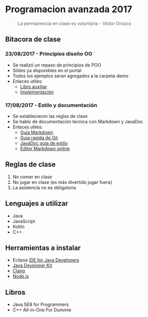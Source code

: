 Programacion avanzada 2017
==========================

> La permanencia en clase es voluntaria - Víctor Orozco

Bitacora de clase
-----------------

### 23/08/2017 - Principios diseño OO
* Se realizó un repaso de principios de POO
* Slides ya disponibles en el portal
* Todos los ejemplos seran agregados a la carpeta demo
* Enlaces utiles:
	* [Libro auxiliar](https://www.amazon.com/Data-Structures-Algorithms-Michael-Goodrich/dp/1118771338)
	* [Implementación](http://www3.ntu.edu.sg/home/ehchua/programming/java/j3b_oopinheritancepolymorphism.html)

### 17/08/2017 - Estilo y documentación
* Se establecieron las reglas de clase
* Se hablo de documentación tecnica con Markdown y JavaDoc
* Enlaces utiles:
	* [Guia Markdown](https://guides.github.com/features/mastering-markdown/)
	* [Guia rapida de Git](http://rogerdudler.github.io/git-guide/index.es.html)
	* [JavaDoc guia de estilo](http://www.oracle.com/technetwork/articles/java/index-137868.html)
	* [Editor Markdown online](http://dillinger.io/)

Reglas de clase
---------------
1. No comer en clase
2. No jugar en clase (es más divertido jugar fuera)
3. La asistencia no es obligatoria

Lenguajes a utilizar
--------------------
* Java
* JavaScript
* Kotlin
* C++

Herramientas a instalar
-----------------------
* Eclipse [IDE for Java Developers](https://www.eclipse.org/downloads/packages/eclipse-ide-java-developers/neonr)
* [Java Developer Kit](http://www.oracle.com/technetwork/java/javase/downloads/jdk8-downloads-2133151.html)
* [Clang](http://desultoryquest.com/blog/using-gcc-and-clang-with-eclipse-on-windows)
* [Node.js](https://nodejs.org/en/)

Libros
------
* Java SE8 for Programmers 
* C++ All-in-One For Dummie

